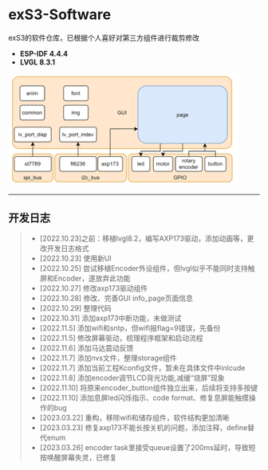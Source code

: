 # exS3-Software

exS3的软件仓库，已根据个人喜好对第三方组件进行裁剪修改


 - **ESP-IDF 4.4.4**
 - **LVGL 8.3.1**

<img src="img/pic.png" alt="pic" style = "zoom:45%;">

*****

## 开发日志

> - [2022.10.23]之前：移植lvgl8.2，编写AXP173驱动，添加动画等，更改开发日志格式
> - [2022.10.23] 使用新UI
> - [2022.10.25] 尝试移植Encoder外设组件，但lvgl似乎不能同时支持触屏和Encoder，遂放弃此功能
> - [2022.10.27] 修改axp173驱动组件
> - [2022.10.28] 修改、完善GUI info_page页面信息
> - [2022.10.29] 整理代码
> - [2022.10.31] 添加axp173中断功能，未做测试
> - [2022.11.5] 添加wifi和sntp，但wifi报flag=9错误，先备份
> - [2022.11.5] 修改屏幕驱动，梳理程序框架和启动流程
> - [2022.11.6] 添加马达震动反馈
> - [2022.11.7] 添加nvs文件，整理storage组件
> - [2022.11.7] 添加当前工程Kconfig文件，暂未在具体文件中inlcude
> - [2022.11.8] 添加encoder调节LCD背光功能,减缓“烧屏”现象
> - [2022.11.10] 将原来encoder_button组件独立出来，后续将支持多按键
> - [2022.11.10] 添加息屏led闪烁指示、code format、修复息屏能触摸操作的bug
> - [2023.03.22] 重构，移除wifi和储存组件，软件结构更加清晰
> - [2023.03.23] 修复axp173不能长按关机的问题，添加注释，define替代enum
> - [2023.03.26] encoder task里接受queue设置了200ms延时，导致短按唤醒屏幕失灵，已修复

